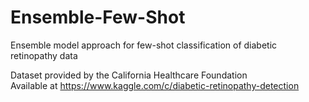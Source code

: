 # Ensemble-Few-Shot
Ensemble model approach for few-shot classification of diabetic retinopathy data  

Dataset provided by the California Healthcare Foundation  
Available at https://www.kaggle.com/c/diabetic-retinopathy-detection

